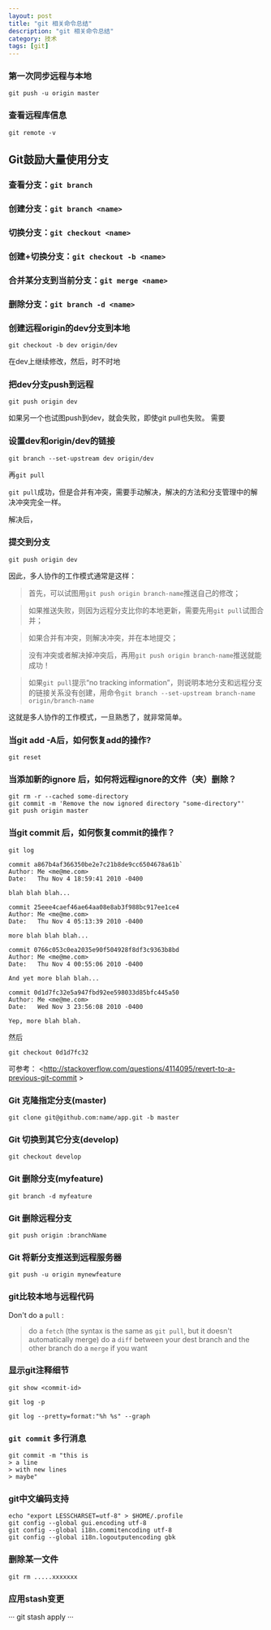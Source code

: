 ```yaml
---
layout: post
title: "git 相关命令总结"
description: "git 相关命令总结"
category: 技术
tags: [git]
---
```


### 第一次同步远程与本地

	git push -u origin master

### 查看远程库信息

	git remote -v

## **Git鼓励大量使用分支**

### 查看分支：`git branch`

### 创建分支：`git branch <name>`

### 切换分支：`git checkout <name>`

### 创建+切换分支：`git checkout -b <name>`

### 合并某分支到当前分支：`git merge <name>`

### 删除分支：`git branch -d <name>`


### 创建远程origin的dev分支到本地

	git checkout -b dev origin/dev

在dev上继续修改，然后，时不时地

### 把dev分支push到远程

	git push origin dev

如果另一个也试图push到dev，就会失败，即使git pull也失败。
需要

### 设置dev和origin/dev的链接

	git branch --set-upstream dev origin/dev
	
再`git pull`

`git pull`成功，但是合并有冲突，需要手动解决，解决的方法和分支管理中的解决冲突完全一样。

解决后，

### 提交到分支

	git push origin dev

因此，多人协作的工作模式通常是这样：

> 首先，可以试图用`git push origin branch-name`推送自己的修改；

> 如果推送失败，则因为远程分支比你的本地更新，需要先用`git pull`试图合并；

> 如果合并有冲突，则解决冲突，并在本地提交；

> 没有冲突或者解决掉冲突后，再用`git push origin branch-name`推送就能成功！

> 如果`git pull`提示“no tracking information”，则说明本地分支和远程分支的链接关系没有创建，用命令`git branch --set-upstream branch-name origin/branch-name`

这就是多人协作的工作模式，一旦熟悉了，就非常简单。

### 当git add -A后，如何恢复add的操作?

	git reset
	
### 当添加新的ignore 后，如何将远程ignore的文件（夹）删除？

	git rm -r --cached some-directory
	git commit -m 'Remove the now ignored directory "some-directory"'
	git push origin master

### 当git commit 后，如何恢复commit的操作？

	git log
	
```
commit a867b4af366350be2e7c21b8de9cc6504678a61b`
Author: Me <me@me.com>
Date:   Thu Nov 4 18:59:41 2010 -0400

blah blah blah...

commit 25eee4caef46ae64aa08e8ab3f988bc917ee1ce4
Author: Me <me@me.com>
Date:   Thu Nov 4 05:13:39 2010 -0400

more blah blah blah...

commit 0766c053c0ea2035e90f504928f8df3c9363b8bd
Author: Me <me@me.com>
Date:   Thu Nov 4 00:55:06 2010 -0400

And yet more blah blah...

commit 0d1d7fc32e5a947fbd92ee598033d85bfc445a50
Author: Me <me@me.com>
Date:   Wed Nov 3 23:56:08 2010 -0400

Yep, more blah blah.
```

然后

	git checkout 0d1d7fc32
	
可参考： <http://stackoverflow.com/questions/4114095/revert-to-a-previous-git-commit >


### Git 克隆指定分支(master)
```
git clone git@github.com:name/app.git -b master
```

### Git 切换到其它分支(develop)
```
git checkout develop
```

### Git 删除分支(myfeature)
```
git branch -d myfeature
```

### Git 删除远程分支
```
git push origin :branchName
```

### Git 将新分支推送到远程服务器
```
git push -u origin mynewfeature
```

### git比较本地与远程代码
Don't do a `pull` :

> do a `fetch` (the syntax is the same as `git pull`, but it doesn't automatically merge)
> do a `diff` between your dest branch and the other branch
> do a `merge` if you want

### 显示git注释细节

	git show <commit-id>

	git log -p

	git log --pretty=format:"%h %s" --graph

### `git commit` 多行消息
```
git commit -m "this is
> a line
> with new lines
> maybe"
```

### git中文编码支持
```
echo "export LESSCHARSET=utf-8" > $HOME/.profile
git config --global gui.encoding utf-8
git config --global i18n.commitencoding utf-8
git config --global i18n.logoutputencoding gbk
```

### 删除某一文件

```
git rm .....xxxxxxx
```

### 应用stash变更

···
git stash apply
···

